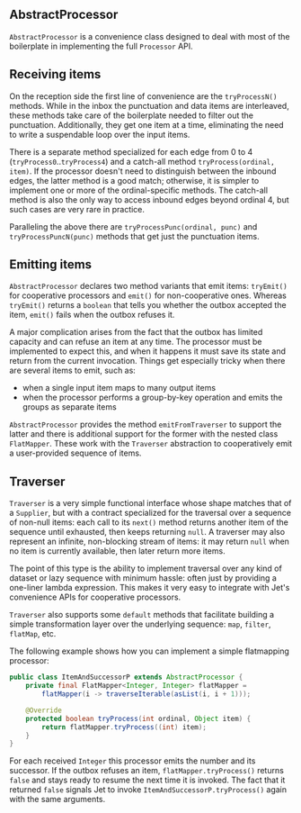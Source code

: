 ## AbstractProcessor

`AbstractProcessor` is a convenience class designed to deal with most of
the boilerplate in implementing the full `Processor` API.

## Receiving items

On the reception side the first line of convenience are the `tryProcessN()` methods. While in the inbox the punctuation and data items are interleaved, these methods take care of the boilerplate needed to filter out the punctuation. Additionally, they get one item at a time, eliminating the need to write a suspendable loop over the input items.

There is a separate method specialized for each edge from 0 to 4 (`tryProcess0`..`tryProcess4`) and a catch-all method `tryProcess(ordinal, item)`. If the processor doesn't need to distinguish between the inbound edges, the latter method is a good match; otherwise, it is simpler to implement one or more of the ordinal-specific methods. The catch-all method is also the only way to access inbound edges beyond ordinal 4, but such cases are very rare in practice.

Paralleling the above there are `tryProcessPunc(ordinal, punc)` and `tryProcessPuncN(punc)` methods that get just the punctuation items.

## Emitting items

`AbstractProcessor` declares two method variants that emit items: `tryEmit()` for cooperative processors and `emit()` for non-cooperative ones. Whereas `tryEmit()` returns a `boolean` that tells you whether the outbox accepted the item, `emit()` fails when the outbox refuses it.

A major complication arises from the fact that the outbox has limited
capacity and can refuse an item at any time. The processor must be
implemented to expect this, and when it happens it must save its state
and return from the current invocation. Things get especially tricky
when there are several items to emit, such as:

- when a single input item maps to many output items
- when the processor performs a group-by-key operation and emits the
groups as separate items

`AbstractProcessor` provides the method `emitFromTraverser` to support
the latter and there is additional support for the former with the
nested class `FlatMapper`. These work with the `Traverser` abstraction
to cooperatively emit a user-provided sequence of items.


## Traverser

`Traverser` is a very simple functional interface whose shape matches
that of a `Supplier`, but with a contract specialized for the traversal
over a sequence of non-null items: each call to its `next()` method
returns another item of the sequence until exhausted, then keeps
returning `null`. A traverser may also represent an infinite,
non-blocking stream of items: it may return `null` when no item is
currently available, then later return more items.

The point of this type is the ability to implement traversal over any kind of dataset or lazy sequence with minimum hassle: often just by providing a one-liner lambda expression. This makes it very easy to integrate with Jet's convenience APIs for cooperative processors.

`Traverser` also supports some `default` methods that facilitate
building a simple transformation layer over the underlying sequence:
`map`, `filter`, `flatMap`, etc.

The following example shows how you can implement a simple flatmapping
processor:

```java
public class ItemAndSuccessorP extends AbstractProcessor {
    private final FlatMapper<Integer, Integer> flatMapper =
        flatMapper(i -> traverseIterable(asList(i, i + 1)));

    @Override
    protected boolean tryProcess(int ordinal, Object item) {
        return flatMapper.tryProcess((int) item);
    }
}
```

For each received `Integer` this processor emits the number and its
successor. If the outbox refuses an item, `flatMapper.tryProcess()` returns `false` and stays ready to resume the next time it is invoked. The fact that it returned `false` signals Jet to invoke `ItemAndSuccessorP.tryProcess()` again with the same arguments.
